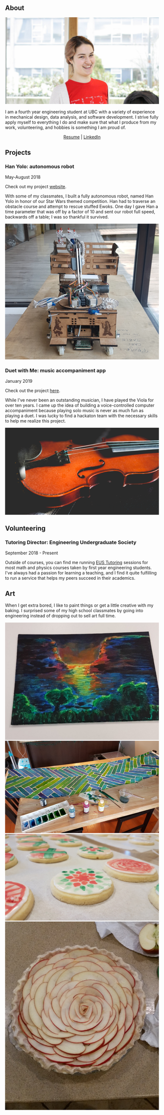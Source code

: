 ## About
![me](about.jpg)

I am a fourth year engineering student at UBC with a variety of experience in mechanical design, data analysis, and software development. I strive fully apply myself to everything I do and make sure that what I produce from my work, volunteering, and hobbies is something I am proud of.

<p align="center"><a href="https://masottile.github.io/resume.pdf">Resume</a> | <a href="https://www.linkedin.com/in/masottile/">LinkedIn</a></p>



## Projects
### Han Yolo: autonomous robot
May-August 2018

Check out my project [website](https://hanyolo-shootsfirst.github.io/).

With some of my classmates, I built a fully autonomous robot, named Han Yolo in honor of our Star Wars themed competition. Han had to traverse an obstacle course and attempt to rescue stuffed Ewoks. One day I gave Han a time parameter that was off by a factor of 10 and sent our robot full speed, backwards off a table; I was so thankful it survived.

![](hanyolo.jpg)

### Duet with Me: music accompaniment app
January 2019

Check out the project [here](https://devpost.com/software/duetwithme-fu9y5p).

While I've never been an outstanding musician, I have played the Viola for over ten years. I came up the idea of building a voice-controlled computer accompaniment because playing solo music is never as much fun as playing a duet. I was lucky to find a hackaton team with the necessary skills to help me realize this project.

![](viola.jpg)

## Volunteering
### Tutoring Director: Engineering Undergraduate Society
September 2018 - Present

Outside of courses, you can find me running [EUS Tutoring](https://ubcengineers.ca/tutoring) sessions for most math and physics courses taken by first year engineering students. I've always had a passion for learning a teaching, and I find it quite fulfilling to run a service that helps my peers succeed in their academics.

## Art
When I get extra bored, I like to paint things or get a little creative with my baking. I surprised some of my high school classmates by going into engineering instead of dropping out to sell art full time.

![](pni_paint.jpg)
![](green_scarf.jpg)
![](cookies.jpg)
![](pie.jpg)
